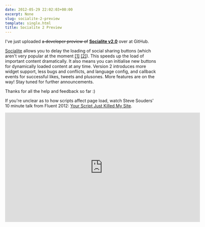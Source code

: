 ```yaml
---
date: 2012-05-29 22:02:03+00:00
excerpt: None
slug: socialite-2-preview
template: single.html
title: Socialite 2 Preview
---
```


I've just uploaded <del>a developer preview of</del> **[Socialite v2.0](https://github.com/dbushell/Socialite)** over at GitHub.

[Socialite](http://socialitejs.com) allows you to delay the loading of social sharing buttons (which aren't very popular at the moment [[1]](http://informationarchitects.net/blog/sweep-the-sleaze/) [[2]](http://www.netmagazine.com/news/drop-social-media-buttons-call-121990)). This speeds up the load of important content dramatically. It also means you can initialise new buttons for dynamically loaded content at any time. Version 2 introduces more widget support, less bugs and conflicts, and language config, and callback events for successful likes, tweets and plusones. More features are on the way! Stay tuned for further announcements.

Thanks for all the help and feedback so far :)

If you're unclear as to how scripts affect page load, watch Steve Souders' 10 minute talk from Fluent 2012: [Your Script Just Killed My Site](http://www.youtube.com/watch?v=aHDNmTpqi7w).


<p class="b-post__image"><span class="b-fitvid" style="padding-top:56.25%"><iframe src="http://www.youtube.com/embed/aHDNmTpqi7w?rel=0" frameborder="0" width="640" height="360"></iframe></span></p>

